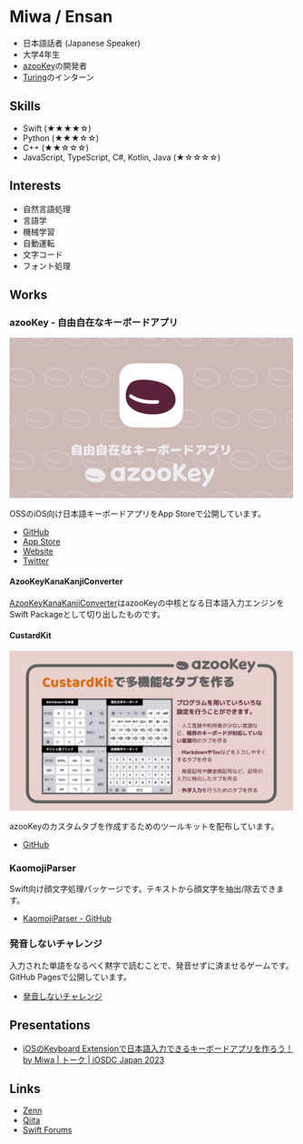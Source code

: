 # Miwa / Ensan
* 日本語話者 (Japanese Speaker)
* 大学4年生
* [azooKey](https://apps.apple.com/jp/app/azookey-%E8%87%AA%E7%94%B1%E8%87%AA%E5%9C%A8%E3%81%AA%E3%82%AD%E3%83%BC%E3%83%9C%E3%83%BC%E3%83%89%E3%82%A2%E3%83%97%E3%83%AA/id1542709230)の開発者
* [Turing](https://www.turing-motors.com/)のインターン

## Skills
* Swift (★★★★☆)
* Python (★★★☆☆)
* C++ (★★☆☆☆)
* JavaScript, TypeScript, C#, Kotlin, Java (★☆☆☆☆)

## Interests
* 自然言語処理
* 言語学
* 機械学習
* 自動運転
* 文字コード
* フォント処理

## Works
### azooKey - 自由自在なキーボードアプリ
<img src="./azooKey_image.png" width="500">

OSSのiOS向け日本語キーボードアプリをApp Storeで公開しています。
* [GitHub](https://github.com/ensan-hcl/azooKey)
* [App Store](https://apps.apple.com/jp/app/id1542709230)
* [Website](https://azookey.netlify.app/)
* [Twitter](https://twitter.com/azooKey_dev)

#### AzooKeyKanaKanjiConverter

[AzooKeyKanaKanjiConverter](https://github.com/ensan-hcl/AzooKeyKanaKanjiConverter)はazooKeyの中核となる日本語入力エンジンをSwift Packageとして切り出したものです。

#### CustardKit
<img src="./CustardKit_intro.png" width="500">

azooKeyのカスタムタブを作成するためのツールキットを配布しています。
* [GitHub](https://github.com/ensan-hcl/CustardKit)


### KaomojiParser
Swift向け顔文字処理パッケージです。テキストから顔文字を抽出/除去できます。
* [KaomojiParser - GitHub](https://github.com/ensan-hcl/KaomojiParser)

### 発音しないチャレンジ
入力された単語をなるべく黙字で読むことで、発音せずに済ませるゲームです。GitHub Pagesで公開しています。
* [発音しないチャレンジ](https://ensan-hcl.github.io/NotPronouncingChallenge)

## Presentations
* [iOSのKeyboard Extensionで日本語入力できるキーボードアプリを作ろう！ by Miwa | トーク | iOSDC Japan 2023](https://fortee.jp/iosdc-japan-2023/proposal/87be3428-5381-4aa3-8127-cfd714663429)


## Links
* [Zenn](https://zenn.dev/en3_hcl)
* [Qiita](https://qiita.com/ensan_hcl)
* [Swift Forums](https://forums.swift.org/u/ensan-hcl)
